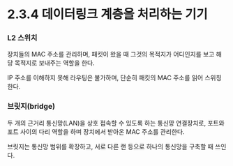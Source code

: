 # 2.3.4 데이터링크 계층을 처리하는 기기

### L2 스위치

장치들의 MAC 주소를 관리하며, 패킷이 왔을 때 그것의 목적지가 어디인지를 보고 해당 목적지로 보내주는 역할을 한다.

IP 주소를 이해하지 못해 라우팅은 불가하며, 단순히 패킷의 MAC 주소를 읽어 스위칭 한다.

### 브릿지(bridge)

두 개의 근거리 통신망(LAN)을 상호 접속할 수 있도록 하는 통신망 연결장치로, 포트와 포트 사이의 다리 역할을 하며 장치에서 받아온 MAC 주소를 관리한다.

브릿지는 통신망 범위를 확장하고, 서로 다른 랜 등으로 하나의 통신망을 구축할 때 쓰인다.
